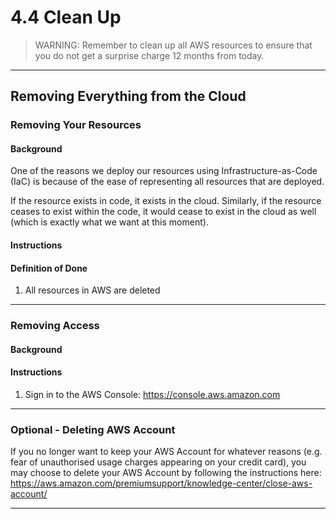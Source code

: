 # 4.4 Clean Up

> WARNING: Remember to clean up all AWS resources to ensure that you do not get a surprise charge 12 months from today.

---

## Removing Everything from the Cloud

### Removing Your Resources

#### Background

One of the reasons we deploy our resources using Infrastructure-as-Code (IaC) is because of the ease of representing all resources that are deployed.

If the resource exists in code, it exists in the cloud. Similarly, if the resource ceases to exist within the code, it would cease to exist in the cloud as well (which is exactly what we want at this moment).

#### Instructions


#### Definition of Done

1. All resources in AWS are deleted

---

### Removing Access

#### Background

#### Instructions

1. Sign in to the AWS Console: https://console.aws.amazon.com

---

### Optional - Deleting AWS Account

If you no longer want to keep your AWS Account for whatever reasons (e.g. fear of unauthorised usage charges appearing on your credit card), you may choose to delete your AWS Account by following the instructions here: https://aws.amazon.com/premiumsupport/knowledge-center/close-aws-account/

---
